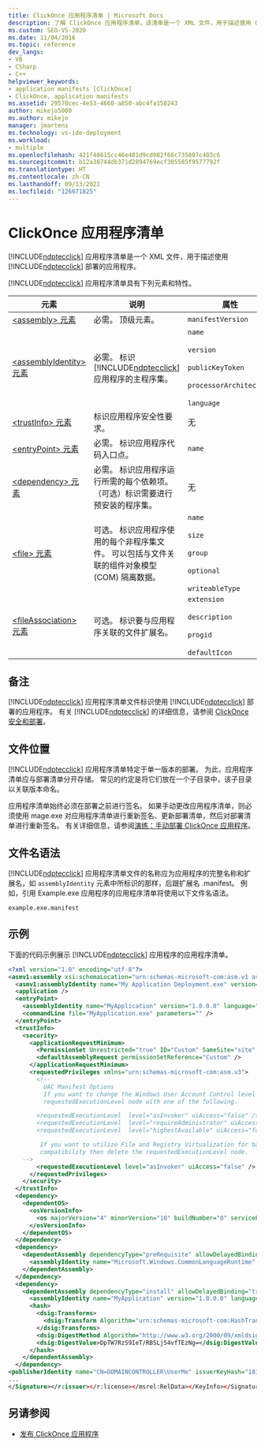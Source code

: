 ```yaml
---
title: ClickOnce 应用程序清单 | Microsoft Docs
description: 了解 ClickOnce 应用程序清单，该清单是一个 XML 文件，用于描述使用 ClickOnce 部署的应用程序。
ms.custom: SEO-VS-2020
ms.date: 11/04/2016
ms.topic: reference
dev_langs:
- VB
- CSharp
- C++
helpviewer_keywords:
- application manifests [ClickOnce]
- ClickOnce, application manifests
ms.assetid: 29570cec-4e53-4660-a850-abc4fa150243
author: mikejo5000
ms.author: mikejo
manager: jmartens
ms.technology: vs-ide-deployment
ms.workload:
- multiple
ms.openlocfilehash: 421f48615cc46e401d9cd982f66c735807c403c6
ms.sourcegitcommit: b12a38744db371d2894769ecf305585f9577792f
ms.translationtype: HT
ms.contentlocale: zh-CN
ms.lasthandoff: 09/13/2021
ms.locfileid: "126671825"
---
```

# <a name="clickonce-application-manifest"></a>ClickOnce 应用程序清单
[!INCLUDE[ndptecclick](../deployment/includes/ndptecclick_md.md)] 应用程序清单是一个 XML 文件，用于描述使用 [!INCLUDE[ndptecclick](../deployment/includes/ndptecclick_md.md)] 部署的应用程序。

[!INCLUDE[ndptecclick](../deployment/includes/ndptecclick_md.md)] 应用程序清单具有下列元素和特性。

| 元素 | 说明 | 属性 |
| - | - | - |
| [\<assembly> 元素](../deployment/assembly-element-clickonce-application.md) | 必需。 顶级元素。 | `manifestVersion` |
| [\<assemblyIdentity> 元素](../deployment/assemblyidentity-element-clickonce-application.md) | 必需。 标识 [!INCLUDE[ndptecclick](../deployment/includes/ndptecclick_md.md)] 应用程序的主程序集。 | `name`<br /><br /> `version`<br /><br /> `publicKeyToken`<br /><br /> `processorArchitecture`<br /><br /> `language` |
| [\<trustInfo> 元素](../deployment/trustinfo-element-clickonce-application.md) | 标识应用程序安全性要求。 | 无 |
| [\<entryPoint> 元素](../deployment/entrypoint-element-clickonce-application.md) | 必需。 标识应用程序代码入口点。 | `name` |
| [\<dependency> 元素](../deployment/dependency-element-clickonce-application.md) | 必需。 标识应用程序运行所需的每个依赖项。 （可选）标识需要进行预安装的程序集。 | 无 |
| [\<file> 元素](../deployment/file-element-clickonce-application.md) | 可选。 标识应用程序使用的每个非程序集文件。 可以包括与文件关联的组件对象模型 (COM) 隔离数据。 | `name`<br /><br /> `size`<br /><br /> `group`<br /><br /> `optional`<br /><br /> `writeableType` |
| [\<fileAssociation> 元素](../deployment/fileassociation-element-clickonce-application.md) | 可选。 标识要与应用程序关联的文件扩展名。 | `extension`<br /><br /> `description`<br /><br /> `progid`<br /><br /> `defaultIcon` |

## <a name="remarks"></a>备注
 [!INCLUDE[ndptecclick](../deployment/includes/ndptecclick_md.md)] 应用程序清单文件标识使用 [!INCLUDE[ndptecclick](../deployment/includes/ndptecclick_md.md)] 部署的应用程序。 有关 [!INCLUDE[ndptecclick](../deployment/includes/ndptecclick_md.md)] 的详细信息，请参阅 [ClickOnce 安全和部署](../deployment/clickonce-security-and-deployment.md)。

## <a name="file-location"></a>文件位置
 [!INCLUDE[ndptecclick](../deployment/includes/ndptecclick_md.md)] 应用程序清单特定于单一版本的部署。 为此，应用程序清单应与部署清单分开存储。 常见的约定是将它们放在一个子目录中，该子目录以关联版本命名。

 应用程序清单始终必须在部署之前进行签名。 如果手动更改应用程序清单，则必须使用 mage.exe 对应用程序清单进行重新签名、更新部署清单，然后对部署清单进行重新签名。 有关详细信息，请参阅[演练：手动部署 ClickOnce 应用程序](../deployment/walkthrough-manually-deploying-a-clickonce-application.md)。

## <a name="file-name-syntax"></a>文件名语法
 [!INCLUDE[ndptecclick](../deployment/includes/ndptecclick_md.md)] 应用程序清单文件的名称应为应用程序的完整名称和扩展名，如 `assemblyIdentity` 元素中所标识的那样，后跟扩展名 .manifest。 例如，引用 Example.exe 应用程序的应用程序清单将使用以下文件名语法。

 `example.exe.manifest`

## <a name="example"></a>示例
 下面的代码示例展示 [!INCLUDE[ndptecclick](../deployment/includes/ndptecclick_md.md)] 应用程序的应用程序清单。

```xml
<?xml version="1.0" encoding="utf-8"?>
<asmv1:assembly xsi:schemaLocation="urn:schemas-microsoft-com:asm.v1 assembly.adaptive.xsd" manifestVersion="1.0" xmlns:asmv3="urn:schemas-microsoft-com:asm.v3" xmlns:dsig="http://www.w3.org/2000/09/xmldsig#" xmlns:co.v2="urn:schemas-microsoft-com:clickonce.v2" xmlns="urn:schemas-microsoft-com:asm.v2" xmlns:asmv1="urn:schemas-microsoft-com:asm.v1" xmlns:asmv2="urn:schemas-microsoft-com:asm.v2" xmlns:xsi="http://www.w3.org/2001/XMLSchema-instance" xmlns:co.v1="urn:schemas-microsoft-com:clickonce.v1">
  <asmv1:assemblyIdentity name="My Application Deployment.exe" version="1.0.0.0" publicKeyToken="43cb1e8e7a352766" language="neutral" processorArchitecture="x86" type="win32" />
  <application />
  <entryPoint>
    <assemblyIdentity name="MyApplication" version="1.0.0.0" language="neutral" processorArchitecture="x86" />
    <commandLine file="MyApplication.exe" parameters="" />
  </entryPoint>
  <trustInfo>
    <security>
      <applicationRequestMinimum>
        <PermissionSet Unrestricted="true" ID="Custom" SameSite="site" />
        <defaultAssemblyRequest permissionSetReference="Custom" />
      </applicationRequestMinimum>
      <requestedPrivileges xmlns="urn:schemas-microsoft-com:asm.v3">
        <!--
          UAC Manifest Options
          If you want to change the Windows User Account Control level replace the
          requestedExecutionLevel node with one of the following.

        <requestedExecutionLevel  level="asInvoker" uiAccess="false" />
        <requestedExecutionLevel  level="requireAdministrator" uiAccess="false" />
        <requestedExecutionLevel  level="highestAvailable" uiAccess="false" />

         If you want to utilize File and Registry Virtualization for backward
         compatibility then delete the requestedExecutionLevel node.
    -->
        <requestedExecutionLevel level="asInvoker" uiAccess="false" />
      </requestedPrivileges>
    </security>
  </trustInfo>
  <dependency>
    <dependentOS>
      <osVersionInfo>
        <os majorVersion="4" minorVersion="10" buildNumber="0" servicePackMajor="0" />
      </osVersionInfo>
    </dependentOS>
  </dependency>
  <dependency>
    <dependentAssembly dependencyType="preRequisite" allowDelayedBinding="true">
      <assemblyIdentity name="Microsoft.Windows.CommonLanguageRuntime" version="4.0.20506.0" />
    </dependentAssembly>
  </dependency>
  <dependency>
    <dependentAssembly dependencyType="install" allowDelayedBinding="true" codebase="MyApplication.exe" size="4096">
      <assemblyIdentity name="MyApplication" version="1.0.0.0" language="neutral" processorArchitecture="x86" />
      <hash>
        <dsig:Transforms>
          <dsig:Transform Algorithm="urn:schemas-microsoft-com:HashTransforms.Identity" />
        </dsig:Transforms>
        <dsig:DigestMethod Algorithm="http://www.w3.org/2000/09/xmldsig#sha1" />
        <dsig:DigestValue>DpTW7RzS9IeT/RBSLj54vfTEzNg=</dsig:DigestValue>
      </hash>
    </dependentAssembly>
  </dependency>
<publisherIdentity name="CN=DOMAINCONTROLLER\UserMe" issuerKeyHash="18312a18a21b215ecf4cdb20f5a0e0b0dd263c08" /><Signature Id="StrongNameSignature" xmlns="http://www.w3.org/2000/09/xmldsig#">
...
</Signature></r:issuer></r:license></msrel:RelData></KeyInfo></Signature></asmv1:assembly>
```

## <a name="see-also"></a>另请参阅
- [发布 ClickOnce 应用程序](../deployment/publishing-clickonce-applications.md)